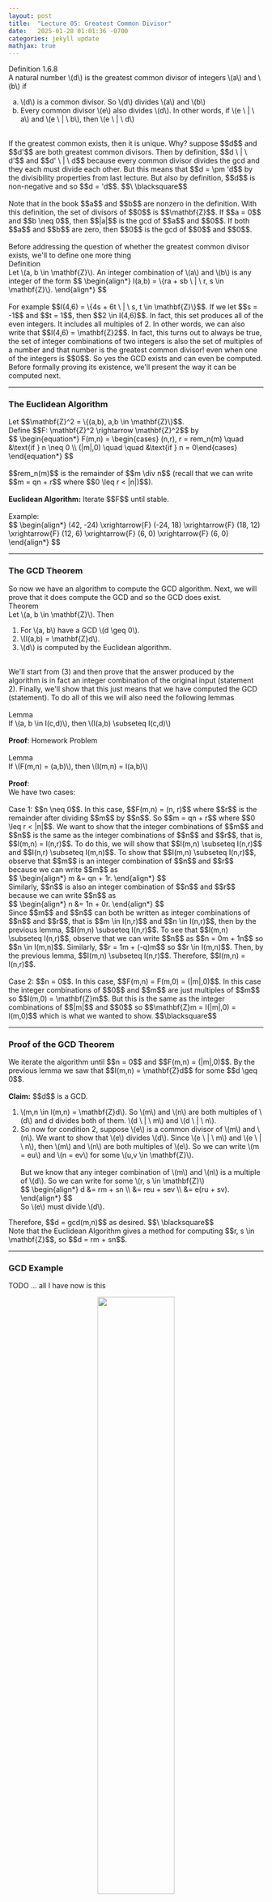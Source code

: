 ```yaml
---
layout: post
title:  "Lecture 05: Greatest Common Divisor"
date:   2025-01-28 01:01:36 -0700
categories: jekyll update
mathjax: true
---
```

<div class="mintheaderdiv">
Definition 1.6.8
</div>
<div class="mintbodydiv">
A natural number \(d\) is the greatest common divisor of integers \(a\) and \(b\) if
<ol type="a">
	<li>\(d\) is a common divisor. So \(d\) divides \(a\) and \(b\)</li>
	<li>Every common divisor \(e\) also divides \(d\). In other words, if \(e \ | \ a\) and \(e \ | \ b\), then \(e \ | \ d\)</li>
</ol>
</div>
<!------------------------------------------------------------------------>
<br>
If the greatest common exists, then it is unique. Why? suppose $$d$$ and $$d'$$ are both greatest common divisors. Then by definition, $$d \ | \ d'$$ and $$d' \ | \ d$$ because every common divisor divides the gcd and they each must divide each other. But this means that $$d = \pm 'd$$ by the divisibility properties from last lecture. But also by definition, $$d$$ is non-negative and so $$d = 'd$$. $$\ \blacksquare$$
<br>
<br>
Note that in the book $$a$$ and $$b$$ are nonzero in the definition. With this definition, the set of divisors of $$0$$ is $$\mathbf{Z}$$. If $$a = 0$$ and $$b \neq 0$$, then $$|a|$$ is the gcd of $$a$$ and $$0$$. If both $$a$$ and $$b$$ are zero, then $$0$$ is the gcd of $$0$$ and $$0$$. 
<br>
<br>
<!------------------------------------------------------------------------>
Before addressing the question of whether the greatest common divisor exists, we'll to define one more thing
<br>
<div class="mintheaderdiv">
Definition
</div>
<div class="mintbodydiv">
Let \(a, b \in \mathbf{Z}\). An integer combination of \(a\) and \(b\) is any integer of the form
$$
\begin{align*}
I(a,b) = \{ra + sb \ | \ r, s \in \mathbf{Z}\}.
\end{align*}
$$
</div>
<!------------------------------------------------------------------------>
<br>
For example $$I(4,6) = \{4s + 6t \ | \ s, t \in \mathbf{Z}\}$$. If we let $$s = -1$$ and $$t = 1$$, then $$2 \in I(4,6)$$. In fact, this set produces all of the even integers. It includes all multiples of 2. In other words, we can also write that $$I(4,6) = \mathbf{Z}2$$. In fact, this turns out to always be true, the set of integer combinations of two integers is also the set of multiples of a number and that number is the greatest common divisor! even when one of the integers is $$0$$. So yes the GCD exists and can even be computed. Before formally proving its existence, we'll present the way it can be computed next.
<hr>

<!------------------------------------------------------------------------>
<h3>The Euclidean Algorithm</h3>
Let $$\mathbf{Z}^2 = \{(a,b), a,b \in \mathbf{Z}\}$$. 
<br>
Define $$F: \mathbf{Z}^2 \rightarrow \mathbf{Z}^2$$ by
<div class="ediv">
  $$
  \begin{equation*}
  F(m,n) = \begin{cases} (n,r), r = rem_n(m) \quad &\text{if } n \neq 0 \\ (|m|,0) \quad \quad &\text{if } n = 0\end{cases}
  \end{equation*}
  $$
</div>
<br>
$$rem_n(m)$$ is the remainder of $$m \div n$$ (recall that we can write $$m = qn + r$$ where $$0 \leq r < |n|)$$).
<br>
<br>
<b>Euclidean Algorithm:</b> Iterate $$F$$ until stable.
<br>
<br>
Example:
<div>
  $$
  \begin{align*}
  (42, -24) \xrightarrow{F} (-24, 18) \xrightarrow{F} (18, 12) \xrightarrow{F} (12, 6) \xrightarrow{F} (6, 0) \xrightarrow{F} (6, 0)
  \end{align*}
  $$
</div>
<hr>

<!------------------------------------------------------------------------>
<h3>The GCD Theorem</h3>
So now we have an algorithm to compute the GCD algorithm. Next, we will prove that it does compute the GCD and so the GCD does exist.
<br>
<!------------------------------------------------------------------------->
<div class="yellowheaderdiv">
Theorem
</div>
<div class="yellowbodydiv">
Let \(a, b \in \mathbf{Z}\). Then
<ol>
	<li>For \(a, b\) have a GCD \(d \geq 0\).</li>
	<li>\(I(a,b) = \mathbf{Z}d\).</li>
	<li>\(d\) is computed by the Euclidean algorithm.</li>
</ol>
</div>
<br>
We'll start from (3) and then prove that the answer produced by the algorithm is in fact an integer combination of the original input (statement 2). Finally, we'll show that this just means that we have computed the GCD (statement). To do all of this we will also need the following lemmas
<br>
<br>
<!------------------------------------------------------------------------->
<div class="yellowheaderdiv">
Lemma
</div>
<div class="yellowbodydiv">
If \(a, b \in I(c,d)\), then \(I(a,b) \subseteq I(c,d)\)
</div>
<br>
<b>Proof</b>: Homework Problem
<br>
<br>
<!------------------------------------------------------------------------->
<div class="yellowheaderdiv">
Lemma
</div>
<div class="yellowbodydiv">
If \(F(m,n) = (a,b)\), then \(I(m,n) = I(a,b)\)
</div>
<br>
<b>Proof</b>:
<br>
We have two cases:
<br>
<br>
Case 1: $$n \neq 0$$. In this case, $$F(m,n) = (n, r)$$ where $$r$$ is the remainder after dividing $$m$$ by $$n$$. So $$m = qn + r$$ where $$0 \leq r < |n|$$. We want to show that the integer combinations of $$m$$ and $$n$$ is the same as the integer combinations of $$n$$ and $$r$$, that is, $$I(m,n) = I(n,r)$$. To do this, we will show that $$I(m,n) \subseteq I(n,r)$$ and $$I(n,r) \subseteq I(m,n)$$. To show that $$I(m,n) \subseteq I(n,r)$$, observe that $$m$$ is an integer combination of $$n$$ and $$r$$ because we can write $$m$$ as
<div>
  $$
  \begin{align*}
  m &= qn + 1r.  
  \end{align*}
  $$
</div>
Similarly, $$n$$ is also an integer combination of $$n$$ and $$r$$ because we can write $$n$$ as
<div>
  $$
  \begin{align*}
  n &= 1n + 0r.
  \end{align*}
  $$
</div>
Since $$m$$ and $$n$$ can both be written as integer combinations of $$n$$ and $$r$$, that is $$m \in I(n,r)$$ and $$n \in I(n,r)$$, then by the previous lemma,  $$I(m,n) \subseteq I(n,r)$$. To see that $$I(m,n) \subseteq I(n,r)$$, observe that we can write $$n$$ as $$n = 0m + 1n$$ so $$n \in I(m,n)$$. Similarly, $$r = 1m + (-q)m$$ so $$r \in I(m,n)$$. Then, by the previous lemma, $$I(m,n) \subseteq I(n,r)$$. Therefore, $$I(m,n) = I(n,r)$$. 
<br>
<br>
Case 2: $$n = 0$$. In this case, $$F(m,n) = F(m,0) = (|m|,0)$$. In this case the integer combinations of $$0$$ and $$m$$ are just multiples of $$m$$ so $$I(m,0) = \mathbf{Z}m$$. But this is the same as the integer combinations of $$|m|$$ and $$0$$ so $$\mathbf{Z}m = I(|m|,0) = I(m,0)$$ which is what we wanted to show. $$\blacksquare$$
<hr>

<!------------------------------------------------------------------------>
<h3>Proof of the GCD Theorem</h3>
We iterate the algorithm until $$n = 0$$ and $$F(m,n) = (|m|,0)$$. By the previous lemma we saw that $$I(m,n) = \mathbf{Z}d$$ for some $$d \geq 0$$. 
<br>
<br>
<b>Claim:</b> $$d$$ is a GCD.<br>
<ol>
	<li>\(m,n \in I(m,n) = \mathbf{Z}d\). So \(m\) and \(n\) are both multiples of \(d\) and d divides both of them. \(d \ | \ m\) and \(d \ | \ n\).</li>
	<li>So now for condition 2, suppose \(e\) is a common divisor of \(m\) and \(n\). We want to show that \(e\) divides \(d\). Since \(e \ | \ m\) and \(e \ | \ n\), then \(m\) and \(n\) are both multiples of \(e\). So we can write \(m = eu\) and \(n = ev\) for some \(u,v \in \mathbf{Z}\). 
	<br>
	<br>
	But we know that any integer combination of \(m\) and \(n\) is a multiple of \(d\). So we can write for some \(r, s \in \mathbf{Z}\) 
	<div>
	  $$
	  \begin{align*}
	  d &= rm + sn \\
	   &= reu + sev \\
	   &= e(ru + sv).
	  \end{align*}
	  $$
	</div>
	So \(e\) must divide \(d\).
</li>
</ol>
Therefore, $$d = gcd(m,n)$$ as desired. $$\ \blacksquare$$ 
<br>
Note that the Euclidean Algorithm gives a method for computing $$r, s \in \mathbf{Z}$$, so $$d = rm + sn$$.
<hr>

<!------------------------------------------------------------------------>
<h3>GCD Example</h3>
TODO ... all I have now is this
<p style="text-align:center;"><img src="{{ site.url }}/assets/math/abstract-algebra/lec05/1.png" width="55%" class="center"></p>
<hr>

<!------------------------------------------------------------------------>
<h3>Relatively Prime Integers</h3>
Next, we'll see how the GCD is used in the definition of relatively prime numbers.
<br>
<div class="mintheaderdiv">
Definition (Book Definition 1.6.14)
</div>
<div class="mintbodydiv">
\(a, b \in \mathbf{Z}\) are relatively prime if gcd\((a,b) = 1\).
</div>
<!------------------------------------------------------------------------>
<br>
<br>
For example $$4$$ and $$9$$ are relatively prime. gcd$$(4,9)=1$$. 
<br>
<br>
<!------------------------------------------------------------------------>
<div class="peachheaderdiv">
Proposition (Book Proposition 1.6.15)
</div>
<div class="peachbodydiv">
\(a, b\) are relatively prime if and only if
$$
\begin{align*}
1 = ra + sb
\end{align*}
$$
for some \(r,s \in \mathbf{Z}\)
</div>
<!------------------------------------------------------------------------>
<br>
<b>Proof</b>
<br>
$$\Rightarrow:$$ If $$a$$ and $$b$$ are relatively prime, then by definition gcd$$(a,b)=1$$. By the GCD Theorem, this means that $$I(a,b) = 1$$ and so we're done.
<br>
$$\Leftarrow:$$ If $$1 = ra + sb$$ for some $$r,s \in \mathbf{Z}$$, then this means that $$1 \in I(a,b)$$. But $$I(a,b)$$ is also the set of multiples of some integer $$m$$. But since $$1$$ is in the set, then it must contains all multiples of $$1$$. Therefore, we must have $$1 = I(a,b)$$. By the GCD Theorem, $$1$$ is therefore the gcd of $$a$$ and $$b$$ and so $$a$$ and $$b$$ are relatively prime. $$\ \blacksquare$$
<br>
<br>
<!------------------------------------------------------------------------>
<div class="peachheaderdiv">
Proposition (Book Corollary 1.6.17)
</div>
<div class="peachbodydiv">
If \(a, b\) are relatively prime and if \(a \ | \ n\) and \(b \ | \ n\), then \(ab \ | n\).
</div>
<!------------------------------------------------------------------------>
<br>
<b>Proof</b>
<br>
Suppose $$a$$ and $$b$$ are relatively prime. We are given that $$a \ | \ n$$ so $$n = au$$ for some $$u \in \mathbf{Z}$$. Similarly, $$b \ | \ n$$ and so $$n = bv$$ for some $$v \in \mathbf{Z}$$. Since $$a$$ and $$b$$ are relatively prime, then by definition gcd$$(a,b)=1$$. This means that $$I(a,b) = 1$$ and we can write $$1 = ra + sb$$ for some integers $$s, r \in \mathbf{Z}$$. Multiply this equation by $$b$$ as follows
<div>
$$
\begin{align*}
1 &= ra + sb \\
n &= n(ra + sb) \\
  &= nra + nsb \\
  &= (bv)ra + (au)sb \\
  &= (ab)vr + (ab)us \\
  &= (ab)(vr + us). \\
\end{align*}
$$
</div>
From this we see that $$ab \ | \ n$$ as desired. $$\ \blacksquare$$
<br>
<br>
<!------------------------------------------------------------------------>
<div class="peachheaderdiv">
Proposition
</div>
<div class="peachbodydiv">
If \(p\) is prime and \(p \ | \ ab\), then either \(p \ | \ a\) or \(p \ | \ b\)
</div>
<!------------------------------------------------------------------------>
<br>
<b>Proof</b>
<br>
Suppose that $$p \ | \ ab$$. We'll show that if $$p \nmid a$$, then $$p \ | \ b$$. Since $$p$$ is prime and $$p \nmid a$$, then gcd$$(p,a)=1$$. By Proposition (1.6.15), this implies that $$1 = pr + as$$ for some $$r, s \in \mathbf{Z}$$. Multiply this equation by $$b$$ to see that
<div>
$$
\begin{align*}
1 &= pr + as \\
b &= b(pr + as) \\
b &= p(br) + (ab)s \\
\end{align*}
$$
</div>
Clearly $$p$$ divides the first term. $$p$$ also divides the second term by the assumption we're given. Therefore, $$p$$ must divide $$b$$ as we wanted to show. $$\ \blacksquare$$
<br>
<br>
Fact: If $$p \ | \ a_1a_2...a_k$$, then $$p$$ divides at least one of the factors. So $$p \ | \ a_i$$ for some $$i \in \{1,...,k\}$$
<hr>

<!------------------------------------------------------------------------>
<h3>References</h3>
<ul>
<li>MATH417 by Charles Rezk</li>
<li><a href="https://homepage.divms.uiowa.edu/~goodman/algebrabook.dir/algebrabook.html">Algebra: Abstract and Concrete by Frederick M. Goodman</a></li>
</ul>






















